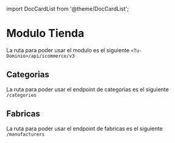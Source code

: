 import DocCardList from '@theme/DocCardList';

# Modulo Tienda

La ruta para poder usar el modulo es el siguiente `<Tu-Dominio>/api/icommerce/v3`

## Categorias

La ruta para poder usar el endpoint de categorias es el siguiente `/categories`

## Fabricas

La ruta para poder usar el endpoint de fabricas es el siguiente `/manufacturers`

<DocCardList />